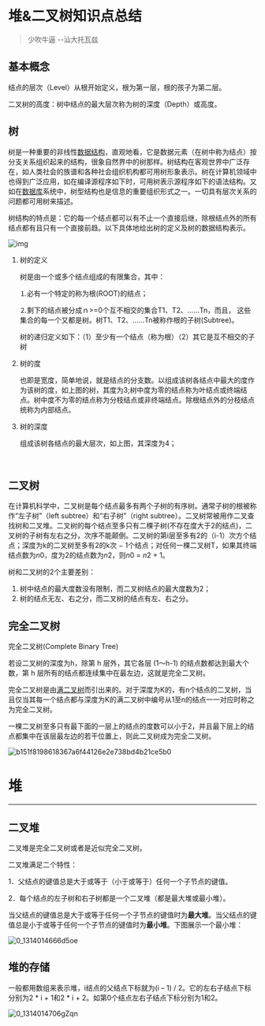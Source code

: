 # 堆&二叉树知识点总结

> 少吹牛逼  --汕大托瓦兹



## 基本概念

结点的层次（Level）从根开始定义，根为第一层，根的孩子为第二层。

二叉树的高度：树中结点的最大层次称为树的深度（Depth）或高度。



## 树

树是一种重要的非线性[数据结构](http://lib.csdn.net/base/datastructure)，直观地看，它是数据元素（在树中称为结点）按分支关系组织起来的结构，很象自然界中的树那样。树结构在客观世界中广泛存在，如人类社会的族谱和各种社会组织机构都可用树形象表示。树在计算机领域中也得到广泛应用，如在编译源程序如下时，可用树表示源程序如下的语法结构。又如在[数据库](http://lib.csdn.net/base/mysql)系统中，树型结构也是信息的重要组织形式之一。一切具有层次关系的问题都可用树来描述。

树结构的特点是：它的每一个结点都可以有不止一个直接后继，除根结点外的所有结点都有且只有一个直接前趋。以下具体地给出树的定义及树的数据结构表示。

![img](http://images.cnitblog.com/blog/472013/201409/162359007067659.gif)



1. 树的定义

   树是由一个或多个结点组成的有限集合，其中：

   ⒈必有一个特定的称为根(ROOT)的结点；

   ⒉剩下的结点被分成ｎ>=0个互不相交的集合T1、T2、......Tn，而且， 这些集合的每一个又都是树。树T1、T2、......Tn被称作根的子树(Subtree)。

   树的递归定义如下：（1）至少有一个结点（称为根）（2）其它是互不相交的子树

2. 树的度

   也即是宽度，简单地说，就是结点的分支数。以组成该树各结点中最大的度作为该树的度，如上图的树，其度为3;树中度为零的结点称为叶结点或终端结点。树中度不为零的结点称为分枝结点或非终端结点。除根结点外的分枝结点统称为内部结点。

3. 树的深度

   组成该树各结点的最大层次，如上图，其深度为4；

   ​

## 二叉树

在计算机科学中，二叉树是每个结点最多有两个子树的有序树。通常子树的根被称作“左子树”（left subtree）和“右子树”（right subtree）。二叉树常被用作二叉查找树和二叉堆。二叉树的每个结点至多只有二棵子树(不存在度大于2的结点)，二叉树的子树有左右之分，次序不能颠倒。二叉树的第i层至多有2的（i-1）次方个结点；深度为k的二叉树至多有2的k次 − 1个结点；对任何一棵二叉树T，如果其终端结点数为*n*0，度为2的结点数为*n*2，则*n*0 = *n*2 + 1。

树和二叉树的2个主要差别：

1. 树中结点的最大度数没有限制，而二叉树结点的最大度数为2；
2. 树的结点无左、右之分，而二叉树的结点有左、右之分。



## 完全二叉树

完全二叉树(Complete Binary Tree)

若设二叉树的深度为h，除第 h 层外，其它各层 (1～h-1) 的结点数都达到最大个数，第 h 层所有的结点都连续集中在最左边，这就是完全二叉树。

完全二叉树是由[满二叉树](http://baike.baidu.com/view/427110.htm)而引出来的。对于深度为K的，有n个结点的二叉树，当且仅当其每一个结点都与深度为K的满二叉树中编号从1至n的结点一一对应时称之为完全二叉树。

一棵二叉树至多只有最下面的一层上的结点的度数可以小于2，并且最下层上的结点都集中在该层最左边的若干位置上，则此二叉树成为完全二叉树。



![b151f8198618367a6f44126e2e738bd4b21ce5b0](C:\Users\Administrator\Desktop\b151f8198618367a6f44126e2e738bd4b21ce5b0.jpg)





# 堆

---



## 二叉堆

二叉堆是完全二叉树或者是近似完全二叉树。

二叉堆满足二个特性：

1．父结点的键值总是大于或等于（小于或等于）任何一个子节点的键值。

2．每个结点的左子树和右子树都是一个二叉堆（都是最大堆或最小堆）。

当父结点的键值总是大于或等于任何一个子节点的键值时为**最大堆**。当父结点的键值总是小于或等于任何一个子节点的键值时为**最小堆**。下图展示一个最小堆：

![0_1314014666d5oe](C:\Users\Administrator\Desktop\0_1314014666d5oe.gif)

## 堆的存储

一般都用数组来表示堆，i结点的父结点下标就为(i – 1) / 2。它的左右子结点下标分别为2 * i + 1和2 * i + 2。如第0个结点左右子结点下标分别为1和2。



![0_1314014706gZqn](C:\Users\Administrator\Desktop\0_1314014706gZqn.gif)